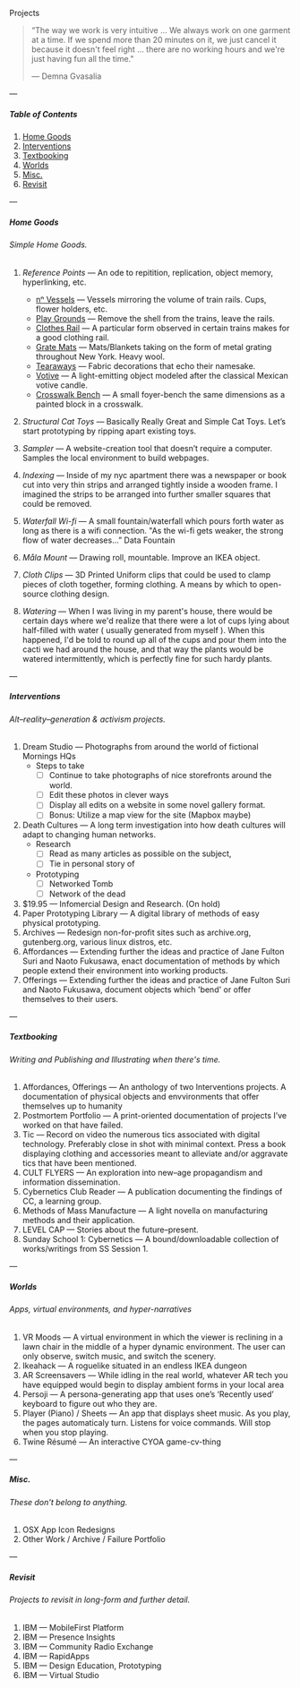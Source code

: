 Projects

> “The way we work is very intuitive … We always work on one garment at a time. If we spend more than 20 minutes on it, we just cancel it because it doesn't feel right … there are no working hours and we're just having fun all the time." 
>
> — Demna Gvasalia

—

##### Table of Contents

1. [Home Goods](#home-goods)
2. [Interventions](#interventions)
3. [Textbooking](#textbooking)
4. [Worlds](#worlds)
5. [Misc.](#misc)
6. [Revisit](#revisit)

—

##### Home Goods
###### Simple Home Goods.

1. *Reference Points* — An ode to repitition, replication, object memory, hyperlinking, etc.
	- [nⁿ Vessels](https://github.com/edouerd/projects/issues/1) — Vessels mirroring the volume of train rails. Cups, flower holders, etc.
	- [Play Grounds](https://github.com/edouerd/projects/issues/2) — Remove the shell from the trains, leave the rails.
	- [Clothes Rail](https://github.com/edouerd/projects/issues/3) — A particular form observed in certain trains makes for a good clothing rail.
	- [Grate Mats](https://github.com/edouerd/projects/issues/4) — Mats/Blankets taking on the form of metal grating throughout New York. Heavy wool.
	- [Tearaways](https://github.com/edouerd/projects/issues/5) — Fabric decorations that echo their namesake.
	- [Votive](https://github.com/edouerd/projects/issues/6) — A light-emitting object modeled after the classical Mexican votive candle.
 	- [Crosswalk Bench](https://github.com/edouerd/projects/issues/7) — A small foyer-bench the same dimensions as a painted block in a crosswalk.

2. *Structural Cat Toys* — Basically Really Great and Simple Cat Toys. Let’s start prototyping by ripping apart existing toys.

3. *Sampler* — A website-creation tool that doesn’t require a computer. Samples the local environment to build webpages.

4. *Indexing* — Inside of my nyc apartment there was a newspaper or book cut into very thin strips and arranged tightly inside a wooden frame. I imagined the strips to be arranged into further smaller squares that could be removed.

5. *Waterfall Wi-fi* — A small fountain/waterfall which pours forth water as long as there is a wifi connection. "As the wi-fi gets weaker, the strong flow of water decreases…” Data Fountain  

6. *Måla Mount* — Drawing roll, mountable. Improve an IKEA object.  

7. *Cloth Clips* — 3D Printed Uniform clips that could be used to clamp pieces of cloth together, forming clothing. A means by which to open-source clothing design.  

8. *Watering* — When I was living in my parent's house, there would be certain days where we'd realize that there were a lot of cups lying about half-filled with water ( usually generated from myself ). When this happened, I'd be told to round up all of the cups and pour them into the cacti we had around the house, and that way the plants would be watered intermittently, which is perfectly fine for such hardy plants.

—

##### Interventions
###### Alt–reality–generation & activism projects.

1. Dream Studio — Photographs from around the world of fictional Mornings HQs
	- Steps to take
		- [ ] Continue to take photographs of nice storefronts around the world.
		- [ ] Edit these photos in clever ways
		- [ ] Display all edits on a website in some novel gallery format.
		- [ ] Bonus: Utilize a map view for the site (Mapbox maybe)

2. Death Cultures — A long term investigation into how death cultures will adapt to changing human networks.
	- Research
		- [ ] Read as many articles as possible on the subject, 
		- [ ] Tie in personal story of 
	- Prototyping
		- [ ] Networked Tomb
		- [ ] Network of the dead 

3. $19.95 — Infomercial Design and Research. (On hold)
4. Paper Prototyping Library — A digital library of methods of easy physical prototyping.
5. Archives — Redesign non-for-profit sites such as archive.org, gutenberg.org, various linux distros, etc.
6. Affordances — Extending further the ideas and practice of Jane Fulton Suri and Naoto Fukusawa, enact documentation of methods by which people extend their environment into working products.
7. Offerings — Extending further the ideas and practice of Jane Fulton Suri and Naoto Fukusawa, document objects which 'bend' or offer themselves to their users.


—

##### Textbooking
###### Writing and Publishing and Illustrating when there's time.

1. Affordances, Offerings — An anthology of two Interventions projects. A documentation of physical objects and envvironments that offer themselves up to humanity
2. Postmortem Portfolio — A print-oriented documentation of projects I’ve worked on that have failed.
3. Tic — Record on video the numerous tics associated with digital technology. Preferably close in shot with minimal context. Press a book displaying clothing and accessories meant to alleviate and/or aggravate tics that have been mentioned.
4. CULT FLYERS — An exploration into new–age propagandism and information dissemination.
5. Cybernetics Club Reader — A publication documenting the findings of CC, a learning group.
6. Methods of Mass Manufacture — A light novella on manufacturing methods and their application.
7. LEVEL CAP — Stories about the future–present.
8. Sunday School 1: Cybernetics — A bound/downloadable collection of works/writings from SS Session 1.

—

##### Worlds
###### Apps, virtual environments, and hyper-narratives

1. VR Moods — A virtual environment in which the viewer is reclining in a lawn chair in the middle of a hyper dynamic environment. The user can only observe, switch music, and switch the scenery.
2. Ikeahack — A roguelike situated in an endless IKEA dungeon
3. AR Screensavers — While idling in the real world, whatever AR tech you have equipped would begin to display ambient forms in your local area
4. Persoji — A persona-generating app that uses one’s ‘Recently used’ keyboard to figure out who they are.
5. Player (Piano) / Sheets — An app that displays sheet music. As you play, the pages automaticaly turn. Listens for voice commands. Will stop when you stop playing.
6. Twine Résumé — An interactive CYOA game-cv-thing

—

##### Misc.
###### These don't belong to anything.

1. OSX App Icon Redesigns
2. Other Work / Archive / Failure Portfolio

—

##### Revisit
###### Projects to revisit in long-form and further detail.

1. IBM — MobileFirst Platform
2. IBM — Presence Insights
3. IBM — Community Radio Exchange
4. IBM — RapidApps
5. IBM — Design Education, Prototyping
6. IBM — Virtual Studio

